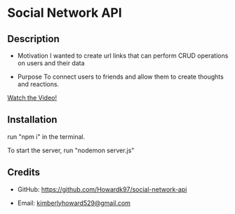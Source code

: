 # Social Network API

## Description
  * Motivation
  I wanted to create url links that can perform CRUD operations on users and their data

  * Purpose
  To connect users to friends and allow them to create thoughts and reactions.

  [Watch the Video!](https://drive.google.com/file/d/10vPBEVgCpkLdnoFKckedDt86txfpyZe-/view)
    
## Installation
run "npm i" in the terminal.

To start the server, run "nodemon server.js"


## Credits
* GitHub:  https://github.com/Howardk97/social-network-api

* Email: kimberlyhoward529@gmail.com
